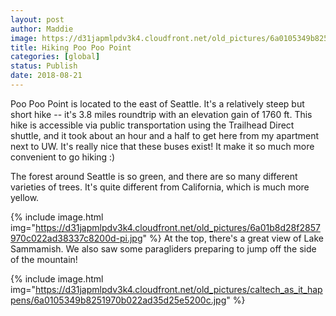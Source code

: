 ```yaml
---
layout: post
author: Maddie
image: https://d31japmlpdv3k4.cloudfront.net/old_pictures/6a0105349b8251970b022ad3a2ffab200b-500wi.jpg
title: Hiking Poo Poo Point
categories: [global]
status: Publish
date: 2018-08-21
---
```


Poo Poo Point is located to the east of Seattle. It's a relatively steep but short hike -- it's 3.8 miles roundtrip with an elevation gain of 1760 ft. This hike is accessible via public transportation using the Trailhead Direct shuttle, and it took about an hour and a half to get here from my apartment next to UW. It's really nice that these buses exist! It make it so much more convenient to go hiking :)

The forest around Seattle is so green, and there are so many different varieties of trees. It's quite different from California, which is much more yellow.


{% include image.html img="https://d31japmlpdv3k4.cloudfront.net/old_pictures/6a01b8d28f2857970c022ad38337c8200d-pi.jpg" %}
At the top, there's a great view of Lake Sammamish. We also saw some paragliders preparing to jump off the side of the mountain!


{% include image.html img="https://d31japmlpdv3k4.cloudfront.net/old_pictures/caltech_as_it_happens/6a0105349b8251970b022ad35d25e5200c.jpg" %}
